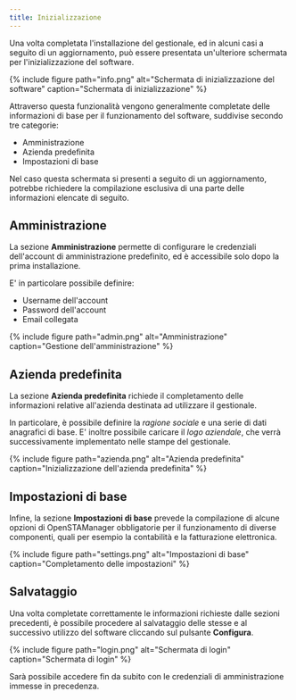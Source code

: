 ```yaml
---
title: Inizializzazione
---
```


Una volta completata l'installazione del gestionale, ed in alcuni casi a seguito di un aggiornamento, può essere presentata un'ulteriore schermata per l'inizializzazione del software.

{% include figure path="info.png" alt="Schermata di inizializzazione del software" caption="Schermata di inizializzazione" %}

Attraverso questa funzionalità vengono generalmente completate delle informazioni di base per il funzionamento del software, suddivise secondo tre categorie:
 - Amministrazione
 - Azienda predefinita
 - Impostazioni di base

Nel caso questa schermata si presenti a seguito di un aggiornamento, potrebbe richiedere la compilazione esclusiva di una parte delle informazioni elencate di seguito.

## Amministrazione

La sezione **Amministrazione** permette di configurare le credenziali dell'account di amministrazione predefinito, ed è accessibile solo dopo la prima installazione.

E' in particolare possibile definire:
 - Username dell'account
 - Password dell'account
 - Email collegata

{% include figure path="admin.png" alt="Amministrazione" caption="Gestione dell'amministrazione" %}

## Azienda predefinita

La sezione **Azienda predefinita** richiede il completamento delle informazioni relative all'azienda destinata ad utilizzare il gestionale.

In particolare, è possibile definire la *ragione sociale* e una serie di dati anagrafici di base.
E' inoltre possibile caricare il *logo aziendale*, che verrà successivamente implementato nelle stampe del gestionale.

{% include figure path="azienda.png" alt="Azienda predefinita" caption="Inizializzazione dell'azienda predefinita" %}

## Impostazioni di base

Infine, la sezione **Impostazioni di base** prevede la compilazione di alcune opzioni di OpenSTAManager obbligatorie per il funzionamento di diverse componenti, quali per esempio la contabilità e la fatturazione elettronica.

{% include figure path="settings.png" alt="Impostazioni di base" caption="Completamento delle impostazioni" %}

## Salvataggio

Una volta completate correttamente le informazioni richieste dalle sezioni precedenti, è possibile procedere al salvataggio delle stesse e al successivo utilizzo del software cliccando sul pulsante **Configura**.

{% include figure path="login.png" alt="Schermata di login" caption="Schermata di login" %}

Sarà possibile accedere fin da subito con le credenziali di amministrazione immesse in precedenza.